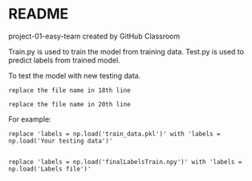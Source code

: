 # README
project-01-easy-team created by GitHub Classroom  

Train.py is used to train the model from training data.
Test.py is used to predict labels from trained model.

To test the model with new testing data.  

    replace the file name in 18th line  

    replace the file name in 20th line  
                                         
For example:  
  
    replace 'labels = np.load('train_data.pkl')' with 'labels = np.load('Your testing data')'  

    
    replace 'labels = np.load('finalLabelsTrain.npy')' with 'labels = np.load('Labels file')'  
             
